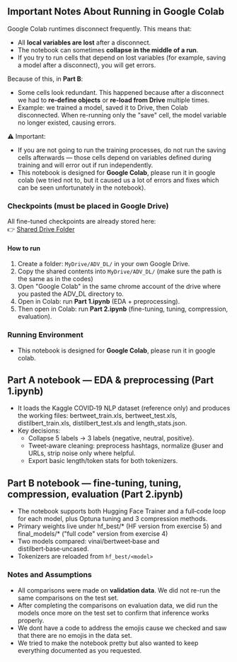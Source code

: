 ## Important Notes About Running in Google Colab

Google Colab runtimes disconnect frequently. This means that:
- All **local variables are lost** after a disconnect.
- The notebook can sometimes **collapse in the middle of a run**.
- If you try to run cells that depend on lost variables (for example, saving a model after a disconnect), you will get errors.

Because of this, in **Part B**:
- Some cells look redundant. This happened because after a disconnect we had to **re-define objects** or **re-load from Drive** multiple times.
- Example: we trained a model, saved it to Drive, then Colab disconnected. When re-running only the "save" cell, the model variable no longer existed, causing errors.

⚠️ Important:
- If you are not going to run the training processes, do not run the saving cells afterwards — those cells depend on variables defined during training and will error out if run independently.
- This notebook is designed for **Google Colab**, please run it in google colab (we tried not to, but it caused us a lot of errors and fixes which can be seen unfortunately in the notebook).

### Checkpoints (must be placed in Google Drive)

All fine-tuned checkpoints are already stored here:  
👉 [Shared Drive Folder](https://drive.google.com/drive/folders/1JgW6f8UBvL4df6QoXTAgsjZqP03H58Vf?usp=sharing)

#### How to run
1. Create a folder: `MyDrive/ADV_DL/` in your own Google Drive.  
2. Copy the shared contents into `MyDrive/ADV_DL/` (make sure the path is the same as in the codes)
3. Open "Google Colab" in the same chrome account of the drive where you pasted the ADV_DL directory to.
4. Open in Colab: run **Part 1.ipynb** (EDA + preprocessing).  
5. Then open in Colab: run **Part 2.ipynb** (fine-tuning, tuning, compression, evaluation).


### Running Environment
- This notebook is designed for **Google Colab**, please run it in google colab.



 ## Part A notebook — EDA & preprocessing (Part 1.ipynb)
   - It loads the Kaggle COVID‑19 NLP dataset (reference only) and produces the working files: bertweet_train.xls, bertweet_test.xls, distilbert_train.xls, distilbert_test.xls and length_stats.json.
   - Key decisions:
      - Collapse 5 labels → 3 labels {negative, neutral, positive}.
      - Tweet‑aware cleaning: preprocess hashtags, normalize @user and URLs, strip noise only where helpful.
      - Export basic length/token stats for both tokenizers.

 ## Part B notebook — fine‑tuning, tuning, compression, evaluation (Part 2.ipynb)
   - The notebook supports both Hugging Face Trainer and a full‑code loop for each model, plus Optuna tuning and 3 compression methods.
   - Primary weights live under hf_best/* (HF version from exercise 5) and final_models/* ("full code" version from exercise 4)
   - Two models compared: vinai/bertweet‑base and distilbert‑base‑uncased.
   - Tokenizers are reloaded from `hf_best/<model>`


### Notes and Assumptions
- All comparisons were made on **validation data**. We did not re-run the same comparisons on the test set.  
- After completing the comparisons on evaluation data, we did run the models once more on the test set to confirm that inference works properly.
- We dont have a code to address the emojis cause we checked and saw that there are no emojis in the data set.
- We tried to make the notebook pretty but also wanted to keep everything documented as you requested.

 
